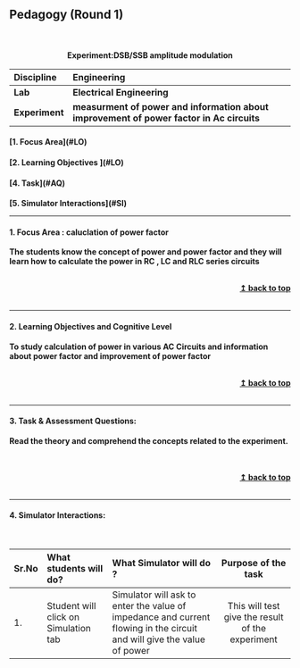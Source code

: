## Pedagogy (Round 1)
<p align="center">
<br>
<br>
<b> Experiment:DSB/SSB amplitude modulation   <a name="top"></a> <br>
</p>

<b>Discipline | <b>Engineering
:--|:--|
<b> Lab | <b> Electrical Engineering
<b> Experiment|     <b>  measurment of power and information about improvement of power factor in Ac circuits

<h4> [1. Focus Area](#LO)
<h4> [2. Learning Objectives ](#LO)
<h4> [4. Task](#AQ)
<h4> [5. Simulator Interactions](#SI)
<hr>

<a name="LO"></a>
#### 1. Focus Area : caluclation of power factor
The students know the concept of power and power factor and they will learn how to calculate the power in  RC , LC and  RLC series circuits

<br/>
<div align="right">
    <b><a href="#top">↥ back to top</a></b>
</div>
<br/>
<hr>

<a name="LO"></a>
#### 2. Learning Objectives and Cognitive Level

To study calculation of power in various AC Circuits and information about power factor and improvement of power factor 



<br/>
<div align="right">
    <b><a href="#top">↥ back to top</a></b>
</div>
<br/>
<hr>

<a name="IS"></a>

#### 3. Task & Assessment Questions:

Read the theory and comprehend the concepts related to the experiment. 
<br>

<br>

<br/>
<div align="right">
    <b><a href="#top">↥ back to top</a></b>
</div>
<br/>
<hr>

<a name="SI"></a>

#### 4. Simulator Interactions:
<br>

Sr.No | What students will do? | What Simulator will do ? | Purpose of the task
:--|:--|:--|:--:
1.| Student will click on Simulation tab | Simulator will ask to enter the value of impedance and current flowing in the circuit and will give the value of power | This will test give the result of the experiment 
